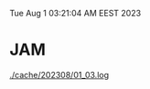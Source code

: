 Tue Aug  1 03:21:04 AM EEST 2023
# JAM
<a href='./cache/202308/01_03.log'>./cache/202308/01_03.log</a>
